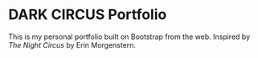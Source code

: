 # DARK CIRCUS Portfolio

This is my personal portfolio built on Bootstrap from the web. Inspired by *The Night Circus* by Erin Morgenstern.
